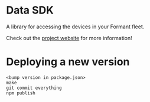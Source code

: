 # Data SDK

A library for accessing the devices in your Formant fleet.

Check out the [project website](https://github.com/FormantIO/toolkit) for more information!

# Deploying a new version

```
<bump version in package.json>
make
git commit everything
npm publish
```
